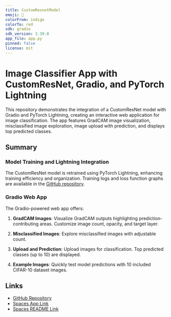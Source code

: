 ```yaml
---
title: CustomResnetModel
emoji: 🐢
colorFrom: indigo
colorTo: red
sdk: gradio
sdk_version: 3.39.0
app_file: app.py
pinned: false
license: mit
---
```

# Image Classifier App with CustomResNet, Gradio, and PyTorch Lightning

This repository demonstrates the integration of a CustomResNet model with Gradio and PyTorch Lightning, creating an interactive web application for image classification. The app features GradCAM image visualization, misclassified image exploration, image upload with prediction, and displays top predicted classes. 

## Summary

### Model Training and Lightning Integration

The CustomResNet model is retrained using PyTorch Lightning, enhancing training efficiency and organization. Training logs and loss function graphs are available in the [GitHub repository](https://github.com/ankode/ERAV1/tree/main/Session12).

### Gradio Web App

The Gradio-powered web app offers:

1. **GradCAM Images**: Visualize GradCAM outputs highlighting prediction-contributing areas. Customize image count, opacity, and target layer.

2. **Misclassified Images**: Explore misclassified images with adjustable count.

3. **Upload and Prediction**: Upload images for classification. Top predicted classes (up to 10) are displayed.

4. **Example Images**: Quickly test model predictions with 10 included CIFAR-10 dataset images.

## Links

- [GitHub Repository](https://github.com/ankode/ERAV1/tree/main/Session12)
- [Spaces App Link](https://huggingface.co/spaces/ankoder/CustomResnetModel)
- [Spaces README Link](https://huggingface.co/spaces/ankoder/CustomResnetModel/blob/main/README.md)

